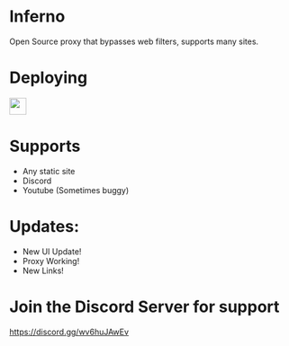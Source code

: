 # Inferno
Open Source proxy that bypasses web filters, supports many sites.

# Deploying

<a href="https://replit.com/github/nebelung-dev/inferno"><img height="30px" src="https://raw.githubusercontent.com/FogNetwork/Tsunami/main/deploy/replit2.svg"><img></a>

# Supports
- Any static site
- Discord
- Youtube (Sometimes buggy)

# Updates:
- New UI Update!
- Proxy Working!
- New Links!

# Join the Discord Server for support
https://discord.gg/wv6huJAwEv
